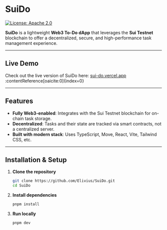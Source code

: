 # SuiDo

[![License: Apache 2.0](https://img.shields.io/badge/License-Apache%202.0-blue.svg)](LICENSE)

**SuiDo** is a lightweight **Web3 To-Do dApp** that leverages the **Sui Testnet** blockchain to offer a decentralized, secure, and high-performance task management experience.

---

##  Live Demo

Check out the live version of SuiDo here: [sui-do.vercel.app](https://sui-do.vercel.app) :contentReference[oaicite:0]{index=0}

---

##  Features

- **Fully Web3-enabled**: Integrates with the Sui Testnet blockchain for on-chain task storage.
- **Decentralized**: Tasks and their state are tracked via smart contracts, not a centralized server.
- **Built with modern stack**: Uses TypeScript, Move, React, Vite, Tailwind CSS, etc.

---

##  Installation & Setup

1. **Clone the repository**  
   ```bash
   git clone https://github.com/Elivius/SuiDo.git
   cd SuiDo

2. **Install dependencies**  
   ```bash
   pnpm install
   
3. **Run locally**  
   ```bash
   pnpm dev
